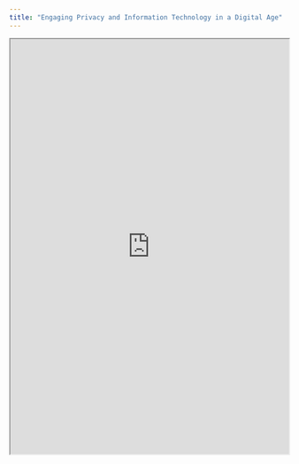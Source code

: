 ```yaml
---
title: "Engaging Privacy and Information Technology in a Digital Age"
---
```



<iframe height="750" width="100%" src="https://ewelton.github.io/ktest/wiki.html#Engaging%20Privacy%20and%20Information%20Technology%20in%20a%20Digital%20Age"></iframe>
